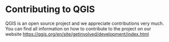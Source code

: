 # Contributing to QGIS
QGIS is an open source project and we appreciate contributions very much. You can find all information on how to contribute to the project on our website 
https://qgis.org/en/site/getinvolved/development/index.html
